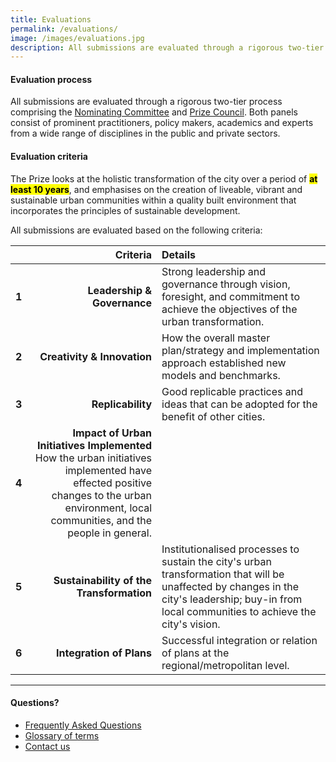 ```yaml
---
title: Evaluations
permalink: /evaluations/
image: /images/evaluations.jpg
description: All submissions are evaluated through a rigorous two-tier process comprising the Nominating Committee and Prize Council.
---
```


#### **Evaluation process**

All submissions are evaluated through a rigorous two-tier process comprising the [Nominating Committee](/nominating-committee/) and [Prize Council](/prize-council/). Both panels consist of prominent practitioners, policy makers, academics and experts from a wide range of disciplines in the public and private sectors.

#### **Evaluation criteria**

The Prize looks at the holistic transformation of the city over a period of **<mark>at least 10 years</mark>**, and emphasises on the creation of liveable, vibrant and sustainable urban communities within a quality built environment that incorporates the principles of sustainable development.

All submissions are evaluated based on the following criteria:

| | Criteria | Details |
|:---:|---:|:---|
| **1** | **Leadership & Governance** | Strong leadership and governance through vision, foresight, and commitment to achieve the objectives of the urban transformation. |
| **2** | **Creativity & Innovation** | How the overall master plan/strategy and implementation approach established new models and benchmarks. |
| **3** | **Replicability** | Good replicable practices and ideas that can be adopted for the benefit of other cities. |
| **4** | **Impact of Urban Initiatives Implemented** <br> How the urban initiatives implemented have effected positive changes to the urban environment, local communities, and the people in general. |
| **5** | **Sustainability of the Transformation** | Institutionalised processes to sustain the city's urban transformation that will be unaffected by changes in the city's leadership; buy-in from local communities to achieve the city's vision. |
| **6** | **Integration of Plans** | Successful integration or relation of plans at the regional/metropolitan level. |

---

#### **Questions?**

- [Frequently Asked Questions](/faq/)
- [Glossary of terms](/glossary/)
- [Contact us](/feedback/)

